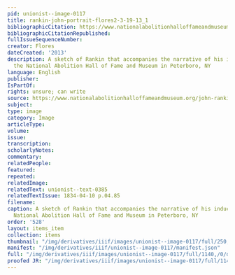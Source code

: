 ```yaml
---
pid: unionist--image-0117
title: rankin-john-portrait-flores2-3-19-13_1
bibliographicCitation: https://www.nationalabolitionhalloffameandmuseum.org/john-rankin.html
bibliographicCitationRepublished: 
fullIssueSequenceNumber: 
creator: Flores
dateCreated: '2013'
description: A sketch of Rankin that accompanies the narrative of his induction into
  the National Abolition Hall of Fame and Museum in Peterboro, NY
language: English
publisher: 
IsPartOf: 
rights: unsure; can write
source: https://www.nationalabolitionhalloffameandmuseum.org/john-rankin.html
subject: 
type: image
category: Image
articleType: 
volume: 
issue: 
transcription: 
scholarlyNotes: 
commentary: 
relatedPeople: 
featured: 
repeated: 
relatedImage: 
relatedText: unionist--text-0385
relatedTextIssue: 1834-04-10 p.04.85
filename: 
caption: A sketch of Rankin that accompanies the narrative of his induction into the
  National Abolition Hall of Fame and Museum in Peterboro, NY
order: '528'
layout: items_item
collection: items
thumbnail: "/img/derivatives/iiif/images/unionist--image-0117/full/250,/0/default.jpg"
manifest: "/img/derivatives/iiif/unionist--image-0117/manifest.json"
full: "/img/derivatives/iiif/images/unionist--image-0117/full/1140,/0/default.jpg"
proofed JR: "/img/derivatives/iiif/images/unionist--image-0117/full/1140,/0/default.jpg"
---
```

